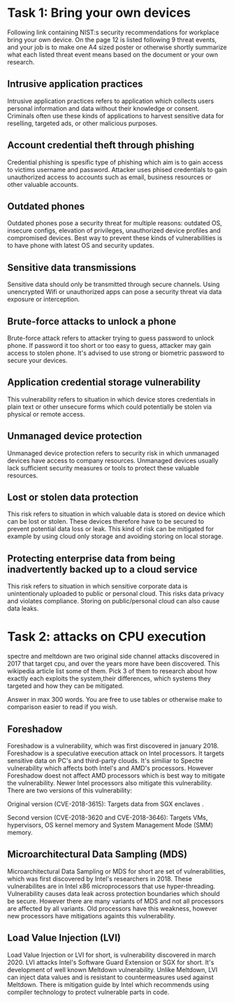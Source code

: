 # Task 1: Bring your own devices
Following link containing NIST:s security recommendations for workplace bring your own device. On the page 12 is listed following 9 threat events, and your job is to make one A4 sized poster or otherwise shortly summarize what each listed threat event means based on the document or your own research.
## Intrusive application practices
Intrusive application practices refers to application which collects users personal information and data without their knowledge or consent. Criminals often use these kinds of applications to harvest sensitive data for reselling, targeted ads, or other malicious purposes.
## Account credential theft through phishing
Credential phishing is spesific type of phishing which aim is to gain access to victims username and password. Attacker uses phised credentials to gain unauthorized  access to accounts such as email, business resources or other valuable accounts.
## Outdated phones
Outdated phones pose a security threat for multiple reasons: outdated OS, insecure configs, elevation of privileges, unauthorized device profiles and compromised devices. Best way to prevent these kinds of vulnerabilities is to have phone with latest OS and security updates.
## Sensitive data transmissions
Sensitive data should only be transmitted through secure channels. Using unencrypted Wifi or unauthorized apps can pose a security threat via data exposure or interception.
## Brute-force attacks to unlock a phone
Brute-force attack refers to attacker trying to guess password to unlock phone. If password it too short or too easy to guess, attacker may gain access to stolen phone. It's advised to use strong or biometric password to secure your devices.
## Application credential storage vulnerability
This vulnerability refers to situation in which device stores credentials in plain text or other unsecure forms which could potentially be stolen via physical or remote access.
## Unmanaged device protection
Unmanaged device protection refers to security risk in which unmanaged devices have access to company resources. Unmanaged devices usually lack sufficient security measures or tools to protect these valuable resources.
## Lost or stolen data protection
This risk refers to situation in which valuable data is stored on device which can be lost or stolen. These devices therefore have to be secured to prevent potential data loss or leak. This kind of risk can be mitigated for example by using cloud only storage and avoiding storing on local storage.
## Protecting enterprise data from being inadvertently backed up to a cloud service
This risk refers to situation in which sensitive corporate data is unintentionaly uploaded to public or personal cloud. This risks data privacy and violates compliance. Storing on public/personal cloud can also cause data leaks.

# Task 2: attacks on CPU execution
spectre and meltdown are two original side channel attacks discovered in 2017 that target cpu, and over the years more have been discovered. This wikipedia article list some of them. Pick 3 of them to research about how exactly each exploits the system,their differences, which systems they targeted and how they can be mitigated.

Answer in max 300 words. You are free to use tables or otherwise make to comparison easier to read if you wish.

## Foreshadow
Foreshadow is a vulnerability, which was first discovered in january 2018. Foreshadow is a speculative execution attack on Intel processors. It targets sensitive data on PC's and third-party clouds. It's similiar to Spectre vulnerability which affects both Intel's and AMD's processors. However Foreshadow doest not affect AMD processors which is best way to mitigate the vulnerability. Newer Intel processors also mitigate this vulnerability. There are two versions of this vulnerability:

Original version (CVE-2018-3615): Targets data from SGX enclaves  .

Second version (CVE-2018-3620 and CVE-2018-3646): Targets VMs, hypervisors, OS kernel memory and System Management Mode (SMM) memory.

## Microarchitectural Data Sampling (MDS)
Microarchitectural Data Sampling or MDS for short are set of vulnerabilities, which was first discovered by Intel's researchers in 2018. These vulnerabilites are in Intel x86 microprocessors that use hyper-threading. Vulnerability causes data leak across protection boundaries which should be secure. However there are many variants of MDS and not all processors are affected by all variants. Old processors have this weakness, however new processors have mitigations againts this vulnerability.

## Load Value Injection (LVI)
Load Value Injection or LVI for short, is vulnerability discovered in march 2020. LVI attacks Intel's Software Guard Extension or SGX for short. It's development of well known Meltdown vulnerability. Unlike Meltdown, LVI can inject data values and is resistant to countermeasures used against Meltdown. There is mitigation guide by Intel which recommends using compiler technology to protect vulnerable parts in code.


